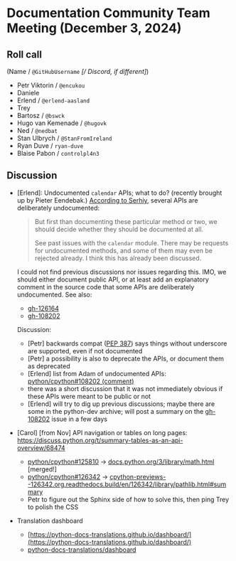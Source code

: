 # Documentation Community Team Meeting (December 3, 2024)


## Roll call

(Name / `@GitHubUsername` _[/ Discord, if different]_)

- Petr Viktorin / `@encukou`
- Daniele
- Erlend / `@erlend-aasland`
- Trey
- Bartosz / `@bswck`
- Hugo van Kemenade / `@hugovk`
- Ned / `@nedbat`
- Stan Ulbrych / `@StanFromIreland`
- Ryan Duve / `ryan-duve`
- Blaise Pabon / `controlpl4n3`

## Discussion

- [Erlend]: Undocumented `calendar` APIs; what to do? (recently brought up by Pieter
  Eendebak.)
  [According to Serhiy](https://github.com/python/cpython/pull/108192#discussion_r1299892823),
  several APIs are deliberately undocumented:

  > But first than documenting these particular method or two, we should decide whether
  > they should be documented at all.
  >
  > See past issues with the `calendar` module. There may be requests for undocumented
  > methods, and some of them may even be rejected already. I think this has already
  > been discussed.

  I could not find previous discussions nor issues regarding this. IMO, we should either
  document public API, or at least add an explanatory comment in the source code that
  some APIs are deliberately undocumented. See also:

  - [gh-126164](https://github.com/python/cpython/issues/126164)
  - [gh-108202](https://github.com/python/cpython/issues/108202)

  Discussion:

  - [Petr] backwards compat ([PEP 387](https://peps.python.org/pep-0387/)) says things
    without underscore are supported, even if not documented
  - [Petr] a possibility is also to deprecate the APIs, or document them as deprecated
  - [Erlend] list from Adam of undocumented APIs:
    [python/cpython#108202 (comment)](https://github.com/python/cpython/issues/108202#issuecomment-1686798068)
  - there was a short discussion that it was not immediately obvious if these APIs were
    meant to be public or not
  - [Erlend] will try to dig up previous discussions; maybe there are some in the
    python-dev archive; will post a summary on the
    [gh-108202](https://github.com/python/cpython/issues/108202) issue in a few days

- [Carol] [from Nov] API navigation or tables on long pages:
  <https://discuss.python.org/t/summary-tables-as-an-api-overview/68474>

  - [python/cpython#125810](https://github.com/python/cpython/pull/125810) ->
    [docs.python.org/3/library/math.html](https://docs.python.org/3/library/math.html)
    [merged!]
  - [python/cpython#126342](https://github.com/python/cpython/pull/126342) ->
    [cpython-previews--126342.org.readthedocs.build/en/126342/library/pathlib.html#summary](https://cpython-previews--126342.org.readthedocs.build/en/126342/library/pathlib.html#summary)
  - Petr to figure out the Sphinx side of how to solve this, then ping Trey to polish
    the CSS

- Translation dashboard
  - [https://python-docs-translations.github.io/dashboard/](https://python-docs-translations.github.io/dashboard/)
  - [python-docs-translations/dashboard](https://github.com/python-docs-translations/dashboard)
